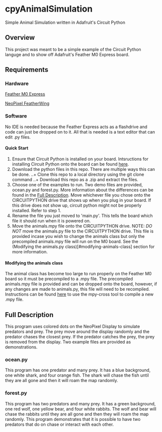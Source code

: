 # cpyAnimalSimulation
Simple Animal Simulation written in Adafruit's Circuit Python
## Overview
This project was meant to be a simple example of the Circuit Python languge and to show off Adafruit's Feather M0 Express board.
## Requirements
### Hardware
[Feather M0 Express](https://www.adafruit.com/product/3403)

[NeoPixel FeatherWing](https://www.adafruit.com/product/2945)
### Software
No IDE is needed because the Feather Express acts as a flashdrive and code can just be dropped on to it.  All that is needed is a text editor that can edit .py files.
#### Quick Start
1. Ensure that Circuit Python is installed on your board.  Intsructions for installing Circuit Python onto the board can be found [here](https://learn.adafruit.com/adafruit-feather-m0-express-designed-for-circuit-python-circuitpython/kattni-circuitpython).
2. Download the python files in this repo.  There are multiple ways this can be done.
..+ Clone this repo to a local directory using the git clone command
..+ Download this repo as a .zip and extract the files.
3. Choose one of the examples to run.  Two demo files are provided, ocean.py and forest.py.  More information about the differences can be found in the [Full Description](#full-description).  Move whichever file you chose onto the CIRCUITPYTHON drive that shows up when you plug in your board.  If this drive does not show up, circuit python might not be properly installed.  Refer to step 1.
4. Rename the file you just moved to 'main.py'.  This tells the board which file it should run when it is powered on.
5. Move the animals.mpy file onto the CIRCUITPYTHON drive.  NOTE: *DO NOT* move the animals.py file to the CIRCUITPYTHON drive.  This file is provided incase you wish to change the animals class but only the precompiled animals.mpy file will run on the M0 board.  See the (Modifying the animals.py class)[#modifying-animals-class] section for more information.

#### Modifying the animals class
The animal class has become too large to run properly on the Feather M0 board so it must be precompiled to a .mpy file.  The precompiled animals.mpy file is provided and can be dropped onto the board, however, if any changes are made to animals.py, this file will need to be recompiled.  Instructions can be found [here](https://github.com/micropython/micropython/tree/master/mpy-cross) to use the mpy-cross tool to compile a new .mpy file.
## Full Description
This program uses colored dots on the NeoPixel Display to simulate predators and prey.  The prey move around the display randomly and the predator chases the closest prey.  If the predator catches the prey, the prey is removed from the display.  Two example files are provided as demonstrations.
### ocean.py
This program has one predator and many prey.  It has a blue background, one white shark, and four orange fish.  The shark will chase the fish until they are all gone and then it will roam the map randomly.
### forest.py
This program has two predators and many prey.  It has a green background, one red wolf, one yellow bear, and four white rabbits.  The wolf and bear will chase the rabbits until they are all gone and then they will roam the map randomly.  This program demonstrates that it is possible to have two predators that do on chase or interact with each other.
